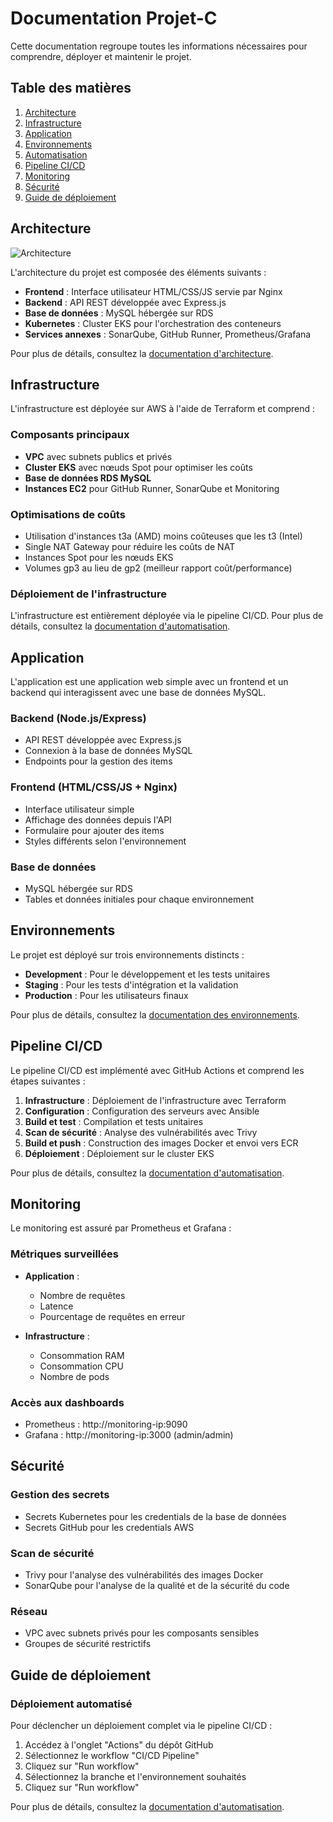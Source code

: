 # Documentation Projet-C

Cette documentation regroupe toutes les informations nécessaires pour comprendre, déployer et maintenir le projet.

## Table des matières

1. [Architecture](./architecture.md)
2. [Infrastructure](./README.md#infrastructure)
3. [Application](./README.md#application)
4. [Environnements](./environments.md)
5. [Automatisation](./automation.md)
6. [Pipeline CI/CD](./README.md#pipeline-cicd)
7. [Monitoring](./README.md#monitoring)
8. [Sécurité](./README.md#sécurité)
9. [Guide de déploiement](./README.md#guide-de-déploiement)

## Architecture

![Architecture](https://via.placeholder.com/800x400?text=Architecture+Diagram)

L'architecture du projet est composée des éléments suivants :

- **Frontend** : Interface utilisateur HTML/CSS/JS servie par Nginx
- **Backend** : API REST développée avec Express.js
- **Base de données** : MySQL hébergée sur RDS
- **Kubernetes** : Cluster EKS pour l'orchestration des conteneurs
- **Services annexes** : SonarQube, GitHub Runner, Prometheus/Grafana

Pour plus de détails, consultez la [documentation d'architecture](./architecture.md).

## Infrastructure

L'infrastructure est déployée sur AWS à l'aide de Terraform et comprend :

### Composants principaux

- **VPC** avec subnets publics et privés
- **Cluster EKS** avec nœuds Spot pour optimiser les coûts
- **Base de données RDS MySQL**
- **Instances EC2** pour GitHub Runner, SonarQube et Monitoring

### Optimisations de coûts

- Utilisation d'instances t3a (AMD) moins coûteuses que les t3 (Intel)
- Single NAT Gateway pour réduire les coûts de NAT
- Instances Spot pour les nœuds EKS
- Volumes gp3 au lieu de gp2 (meilleur rapport coût/performance)

### Déploiement de l'infrastructure

L'infrastructure est entièrement déployée via le pipeline CI/CD. Pour plus de détails, consultez la [documentation d'automatisation](./automation.md).

## Application

L'application est une application web simple avec un frontend et un backend qui interagissent avec une base de données MySQL.

### Backend (Node.js/Express)

- API REST développée avec Express.js
- Connexion à la base de données MySQL
- Endpoints pour la gestion des items

### Frontend (HTML/CSS/JS + Nginx)

- Interface utilisateur simple
- Affichage des données depuis l'API
- Formulaire pour ajouter des items
- Styles différents selon l'environnement

### Base de données

- MySQL hébergée sur RDS
- Tables et données initiales pour chaque environnement

## Environnements

Le projet est déployé sur trois environnements distincts :

- **Development** : Pour le développement et les tests unitaires
- **Staging** : Pour les tests d'intégration et la validation
- **Production** : Pour les utilisateurs finaux

Pour plus de détails, consultez la [documentation des environnements](./environments.md).

## Pipeline CI/CD

Le pipeline CI/CD est implémenté avec GitHub Actions et comprend les étapes suivantes :

1. **Infrastructure** : Déploiement de l'infrastructure avec Terraform
2. **Configuration** : Configuration des serveurs avec Ansible
3. **Build et test** : Compilation et tests unitaires
4. **Scan de sécurité** : Analyse des vulnérabilités avec Trivy
5. **Build et push** : Construction des images Docker et envoi vers ECR
6. **Déploiement** : Déploiement sur le cluster EKS

Pour plus de détails, consultez la [documentation d'automatisation](./automation.md).

## Monitoring

Le monitoring est assuré par Prometheus et Grafana :

### Métriques surveillées

- **Application** :
  - Nombre de requêtes
  - Latence
  - Pourcentage de requêtes en erreur

- **Infrastructure** :
  - Consommation RAM
  - Consommation CPU
  - Nombre de pods

### Accès aux dashboards

- Prometheus : http://monitoring-ip:9090
- Grafana : http://monitoring-ip:3000 (admin/admin)

## Sécurité

### Gestion des secrets

- Secrets Kubernetes pour les credentials de la base de données
- Secrets GitHub pour les credentials AWS

### Scan de sécurité

- Trivy pour l'analyse des vulnérabilités des images Docker
- SonarQube pour l'analyse de la qualité et de la sécurité du code

### Réseau

- VPC avec subnets privés pour les composants sensibles
- Groupes de sécurité restrictifs

## Guide de déploiement

### Déploiement automatisé

Pour déclencher un déploiement complet via le pipeline CI/CD :

1. Accédez à l'onglet "Actions" du dépôt GitHub
2. Sélectionnez le workflow "CI/CD Pipeline"
3. Cliquez sur "Run workflow"
4. Sélectionnez la branche et l'environnement souhaités
5. Cliquez sur "Run workflow"

Pour plus de détails, consultez la [documentation d'automatisation](./automation.md).